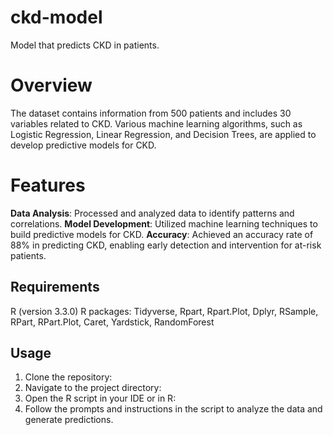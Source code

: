 # ckd-model
Model that predicts CKD in patients.

# Overview 
The dataset contains information from 500 patients and includes 30 variables related to CKD. Various machine learning algorithms, such as Logistic Regression, Linear Regression, and Decision Trees, are applied to develop predictive models for CKD.

# Features 
**Data Analysis**: Processed and analyzed data to identify patterns and correlations.
**Model Development**: Utilized machine learning techniques to build predictive models for CKD. 
**Accuracy**: Achieved an accuracy rate of 88% in predicting CKD, enabling early detection and intervention for at-risk patients. 

## Requirements 
R (version 3.3.0) 
R packages: Tidyverse, Rpart, Rpart.Plot, Dplyr, RSample, RPart, RPart.Plot, Caret, Yardstick, RandomForest

## Usage 
1. Clone the repository:
2. Navigate to the project directory:
3. Open the R script in your IDE or in R:
4. Follow the prompts and instructions in the script to analyze the data and generate predictions.
